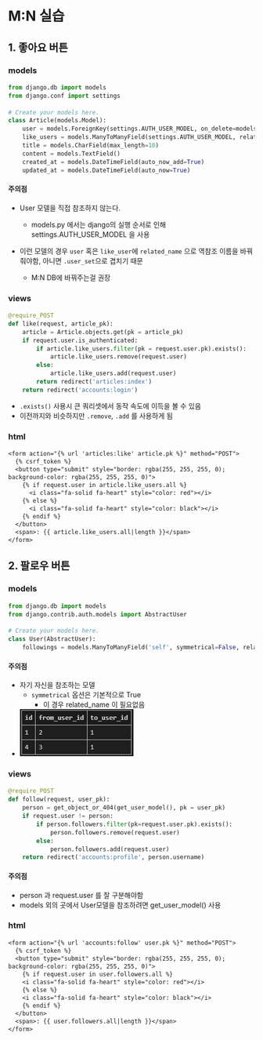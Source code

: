 # M:N 실습

## 1. 좋아요 버튼

### models

```python
from django.db import models
from django.conf import settings

# Create your models here.
class Article(models.Model):
    user = models.ForeignKey(settings.AUTH_USER_MODEL, on_delete=models.CASCADE)
    like_users = models.ManyToManyField(settings.AUTH_USER_MODEL, related_name='like_articles')
    title = models.CharField(max_length=10)
    content = models.TextField()
    created_at = models.DateTimeField(auto_now_add=True)
    updated_at = models.DateTimeField(auto_now=True)
```



#### 주의점

* User 모델을 직접 참조하지 않는다.
  * models.py 에서는 django의 실행 순서로 인해 settings.AUTH_USER_MODEL 을 사용

* 이런 모델의 경우 `user` 혹은 `like_user`에 `related_name` 으로 역참조 이름을 바꿔줘야함, 아니면 `.user_set`으로 겹치기 때문
  * M:N DB에 바꿔주는걸 권장



### views

```python
@require_POST
def like(request, article_pk):
    article = Article.objects.get(pk = article_pk)
    if request.user.is_authenticated:
        if article.like_users.filter(pk = request.user.pk).exists():
            article.like_users.remove(request.user)
        else:
            article.like_users.add(request.user)
        return redirect('articles:index')
    return redirect('accounts:login')
```

* `.exists()` 사용시 큰 쿼리셋에서 동작 속도에 이득을 볼 수 있음
* 이전까지와 비슷하지만 `.remove`, `.add` 를 사용하게 됨



### html

```django
<form action="{% url 'articles:like' article.pk %}" method="POST">
  {% csrf_token %}
  <button type="submit" style="border: rgba(255, 255, 255, 0); background-color: rgba(255, 255, 255, 0)">
    {% if request.user in article.like_users.all %}
      <i class="fa-solid fa-heart" style="color: red"></i>
    {% else %}
      <i class="fa-solid fa-heart" style="color: black"></i>
    {% endif %}
  </button>
  <span>: {{ article.like_users.all|length }}</span>
</form>
```





## 2. 팔로우 버튼

### models

```python
from django.db import models
from django.contrib.auth.models import AbstractUser

# Create your models here.
class User(AbstractUser):
    followings = models.ManyToManyField('self', symmetrical=False, related_name='followers')
```



#### 주의점

* 자기 자신을 참조하는 모델
  * `symmetrical` 옵션은 기본적으로 True
    * 이 경우 related_name 이 필요없음
* ![image-20220419201150569](README.assets/image-20220419201150569.png)



### views

```python
@require_POST
def follow(request, user_pk):
    person = get_object_or_404(get_user_model(), pk = user_pk)
    if request.user != person:
        if person.followers.filter(pk=request.user.pk).exists():
            person.followers.remove(request.user)
        else:
            person.followers.add(request.user)
    return redirect('accounts:profile', person.username)
```



#### 주의점

* person 과 request.user 를 잘 구분해야함
* models 외의 곳에서 User모델을 참조하려면 get_user_model() 사용



### html

```django
<form action="{% url 'accounts:follow' user.pk %}" method="POST">
  {% csrf_token %}
  <button type="submit" style="border: rgba(255, 255, 255, 0); background-color: rgba(255, 255, 255, 0)">
    {% if request.user in user.followers.all %}
    <i class="fa-solid fa-heart" style="color: red"></i>
    {% else %}
    <i class="fa-solid fa-heart" style="color: black"></i>
    {% endif %}
  </button>
  <span>: {{ user.followers.all|length }}</span>
</form>
```

